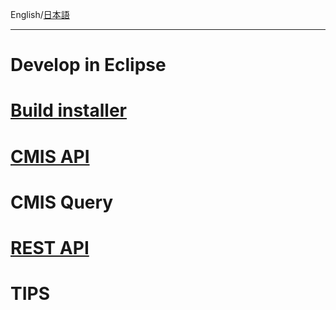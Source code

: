English/[日本語](https://github.com/aegif/NemakiWare/wiki/%E9%96%8B%E7%99%BA)
***
# Develop in Eclipse
# [Build installer](https://github.com/aegif/NemakiWare/wiki/Development:-Build-installer)
# [CMIS API](https://github.com/aegif/NemakiWare/wiki/Development:-CMIS-API)
# CMIS Query
# [REST API](https://github.com/aegif/NemakiWare/wiki/Development:-REST-API)
# TIPS